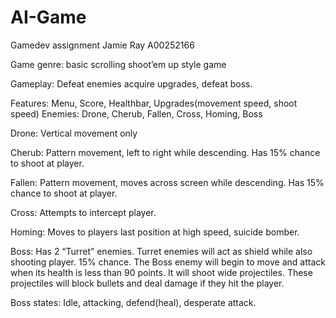 # AI-Game
Gamedev assignment
Jamie Ray
A00252166

Game genre: basic scrolling shoot’em up style game

Gameplay: Defeat enemies acquire upgrades, defeat boss.

Features: Menu, Score, Healthbar, Upgrades(movement speed, shoot speed)
Enemies: Drone, Cherub, Fallen, Cross, Homing, Boss

Drone: Vertical movement only

Cherub: Pattern movement, left to right while descending. Has 15% chance to shoot at player.

Fallen: Pattern movement, moves across screen while descending. Has 15% chance to shoot at player.

Cross: Attempts to intercept player.

Homing: Moves to players last position at high speed, suicide bomber.

Boss: Has 2 “Turret” enemies. Turret enemies will act as shield while also shooting player. 15% chance. The Boss enemy will begin to move and attack when its health is less than 90 points. It will shoot wide projectiles. These projectiles will block bullets and deal damage if they hit the player. 

Boss states: Idle, attacking, defend(heal), desperate attack. 

